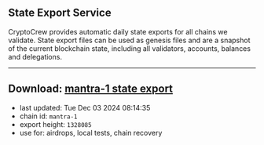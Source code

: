 ## State Export Service
CryptoCrew provides automatic daily state exports for all chains we validate. State export files can be used as genesis files and are a snapshot of the current blockchain state, including all validators, accounts, balances and delegations.

---
**Download: [mantra-1 state export](https://dl-eu2.ccvalidators.com/SERVICE/mantrachain/mantra-1_export_1328085.json)**
---

- last updated: Tue Dec 03 2024 08:14:35
- chain id: `mantra-1`
- export height: `1328085`
- use for: airdrops, local tests, chain recovery

